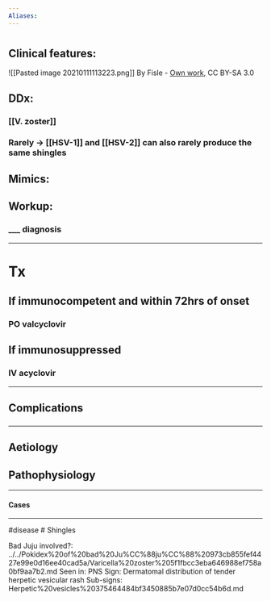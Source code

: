 ```yaml
---
Aliases:
---
```

# 
## Clinical features:
![[Pasted image 20210111113223.png]]
By Fisle - [Own work](https://commons.wikimedia.org/w/index.php?curid=2558194), CC BY-SA 3.0
###
## DDx:
### [[V. zoster]]
### Rarely -> [[HSV-1]] and [[HSV-2]] can also rarely produce the same shingles
## Mimics:
### 
## Workup:
### ___ diagnosis
---
# Tx
## If immunocompetent and within 72hrs of onset
### PO valcyclovir
## If immunosuppressed
### IV acyclovir

---
## Complications
###

---
## Aetiology
## Pathophysiology

---
#### Cases


---
#disease # Shingles

Bad Juju involved?: ../../Pokidex%20of%20bad%20Ju%CC%88ju%CC%88%20973cb855fef4427e99e0d16ee40cad5a/Varicella%20zoster%205f1fbcc3eba646988ef758a0bf9aa7b2.md
Seen in: PNS
Sign: Dermatomal distribution of tender herpetic vesicular rash
Sub-signs: Herpetic%20vesicles%20375464484bf3450885b7e07d0cc54b6d.md
